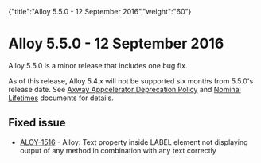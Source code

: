 {"title":"Alloy 5.5.0 - 12 September 2016","weight":"60"} 

# Alloy 5.5.0 - 12 September 2016

Alloy 5.5.0 is a minor release that includes one bug fix.

As of this release, Alloy 5.4.x will not be supported six months from 5.5.0's release date. See [Axway Appcelerator Deprecation Policy](/docs/appc/AMPLIFY_Appcelerator_Services_Overview/Axway_Appcelerator_Deprecation_Policy/) and [Nominal Lifetimes](/docs/appc/AMPLIFY_Appcelerator_Services_Overview/Axway_Appcelerator_Product_Lifecycle/#NominalLifetimes) documents for details.

## Fixed issue

*   [ALOY-1516](https://jira.appcelerator.org/browse/ALOY-1516) - Alloy: Text property inside LABEL element not displaying output of any method in combination with any text correctly